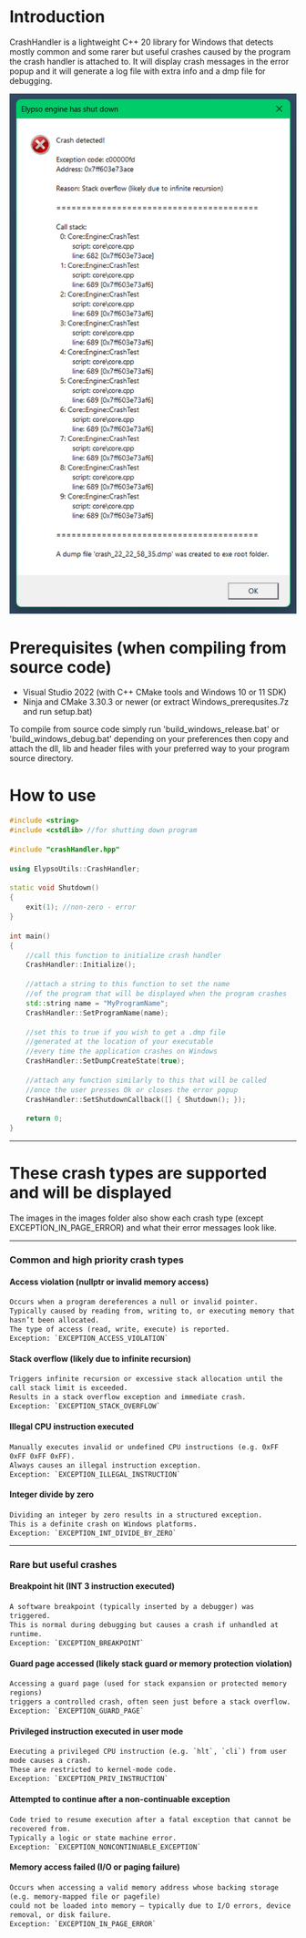 # Introduction

CrashHandler is a lightweight C++ 20 library for Windows that detects mostly common and some rarer but useful crashes caused by the program the crash handler is attached to. It will display crash messages in the error popup and it will generate a log file with extra info and a dmp file for debugging.

![Crash Screenshot](images/crash_popup.png)

# Prerequisites (when compiling from source code)

- Visual Studio 2022 (with C++ CMake tools and Windows 10 or 11 SDK)
- Ninja and CMake 3.30.3 or newer (or extract Windows_prerequsites.7z and run setup.bat)

To compile from source code simply run 'build_windows_release.bat' or 'build_windows_debug.bat' depending on your preferences then copy and attach the dll, lib and header files with your preferred way to your program source directory.

# How to use

```cpp
#include <string>
#include <cstdlib> //for shutting down program

#include "crashHandler.hpp"

using ElypsoUtils::CrashHandler;

static void Shutdown()
{
    exit(1); //non-zero - error
}

int main()
{
    //call this function to initialize crash handler
    CrashHandler::Initialize();

    //attach a string to this function to set the name
    //of the program that will be displayed when the program crashes
    std::string name = "MyProgramName";
    CrashHandler::SetProgramName(name);
	
    //set this to true if you wish to get a .dmp file 
    //generated at the location of your executable
    //every time the application crashes on Windows
    CrashHandler::SetDumpCreateState(true);

    //attach any function similarly to this that will be called
    //once the user presses Ok or closes the error popup
    CrashHandler::SetShutdownCallback([] { Shutdown(); });

    return 0;
}
```

---

# These crash types are supported and will be displayed

The images in the images folder also show each crash type (except EXCEPTION_IN_PAGE_ERROR) and what their error messages look like.

---

### Common and high priority crash types

#### Access violation (nullptr or invalid memory access)

    Occurs when a program dereferences a null or invalid pointer.  
    Typically caused by reading from, writing to, or executing memory that hasn’t been allocated.  
    The type of access (read, write, execute) is reported.  
    Exception: `EXCEPTION_ACCESS_VIOLATION`

#### Stack overflow (likely due to infinite recursion)

    Triggers infinite recursion or excessive stack allocation until the call stack limit is exceeded.  
    Results in a stack overflow exception and immediate crash.  
    Exception: `EXCEPTION_STACK_OVERFLOW`

#### Illegal CPU instruction executed

    Manually executes invalid or undefined CPU instructions (e.g. 0xFF 0xFF 0xFF 0xFF).  
    Always causes an illegal instruction exception.  
    Exception: `EXCEPTION_ILLEGAL_INSTRUCTION`

#### Integer divide by zero

    Dividing an integer by zero results in a structured exception.  
    This is a definite crash on Windows platforms.  
    Exception: `EXCEPTION_INT_DIVIDE_BY_ZERO`

---

### Rare but useful crashes

#### Breakpoint hit (INT 3 instruction executed)

    A software breakpoint (typically inserted by a debugger) was triggered.  
    This is normal during debugging but causes a crash if unhandled at runtime.  
    Exception: `EXCEPTION_BREAKPOINT`

#### Guard page accessed (likely stack guard or memory protection violation)

    Accessing a guard page (used for stack expansion or protected memory regions)  
    triggers a controlled crash, often seen just before a stack overflow.  
    Exception: `EXCEPTION_GUARD_PAGE`

#### Privileged instruction executed in user mode

    Executing a privileged CPU instruction (e.g. `hlt`, `cli`) from user mode causes a crash.  
    These are restricted to kernel-mode code.  
    Exception: `EXCEPTION_PRIV_INSTRUCTION`

#### Attempted to continue after a non-continuable exception

    Code tried to resume execution after a fatal exception that cannot be recovered from.  
    Typically a logic or state machine error.  
    Exception: `EXCEPTION_NONCONTINUABLE_EXCEPTION`

#### Memory access failed (I/O or paging failure)

    Occurs when accessing a valid memory address whose backing storage (e.g. memory-mapped file or pagefile)  
    could not be loaded into memory — typically due to I/O errors, device removal, or disk failure.  
    Exception: `EXCEPTION_IN_PAGE_ERROR`
